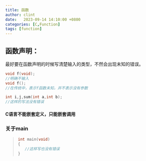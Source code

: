```yaml
---
title: 函数
author: clint
date:   2023-09-14 14:10:00 +0800
categories: [C,Function]
tags: [function]
---
```

## 函数声明：

最好要在函数声明的时候写清楚输入的类型，不然会出现未知的错误。

```c
void f(void);
//明确不输入
void f();
//在传统中，表示f函数未知，并不表示没有参数
```

```c
int i,j,sum(int a,int b);
//这样的写法没有错误
```

#### C语言不能嵌套定义，只能嵌套调用

### 关于main

>```c
>int main(void)
>{
>    //这样写也没有错误
>}
>```

